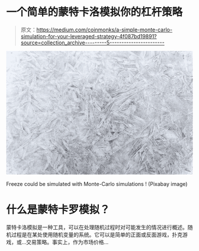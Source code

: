 # 一个简单的蒙特卡洛模拟你的杠杆策略

> 原文：<https://medium.com/coinmonks/a-simple-monte-carlo-simulation-for-your-leveraged-strategy-4f087bd19891?source=collection_archive---------5----------------------->

![](img/3d69cf90ce2880760640ffe7b5454cf1.png)

Freeze could be simulated with Monte-Carlo simulations ! (Pixabay image)

# 什么是蒙特卡罗模拟？

蒙特卡洛模拟是一种工具，可以在处理随机过程时对可能发生的情况进行概述。随机过程是在某处使用随机变量的系统。它可以是简单的正面或反面游戏，扑克游戏，或…交易策略。事实上，作为市场价格…